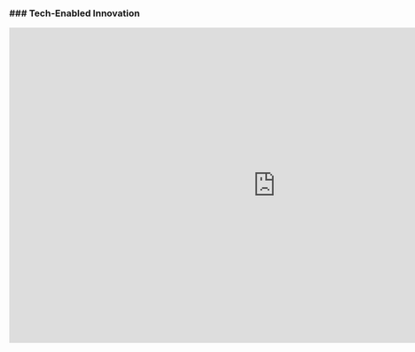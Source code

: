 ### ### Tech-Enabled Innovation


<iframe src="https://docs.google.com/presentation/d/e/2PACX-1vSlheHJH_qZNlfSwoq59F9BxjUwap6RxVt9G7ifM-RmxDV1zp5z4qBffNYO0rXnsQ/embed?start=false&loop=false&delayms=3000" frameborder="0" width="960" height="569" allowfullscreen="true" mozallowfullscreen="true" webkitallowfullscreen="true"></iframe>

